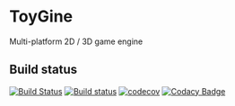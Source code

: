 # ToyGine # 
Multi-platform 2D / 3D game engine

## Build status
[![Build Status](https://travis-ci.org/DmitryKrutskikh/toygine.svg?branch=master)](https://travis-ci.org/DmitryKrutskikh/toygine)
[![Build status](https://ci.appveyor.com/api/projects/status/324us8hgbkrkuc6o/branch/master?svg=true)](https://ci.appveyor.com/project/DmitryKrutskikh/toygine/branch/master)
[![codecov](https://codecov.io/gh/DmitryKrutskikh/toygine/branch/master/graph/badge.svg)](https://codecov.io/gh/DmitryKrutskikh/toygine)
[![Codacy Badge](https://api.codacy.com/project/badge/Grade/0714f30e65184255ac8ff04061d21b5c)](https://www.codacy.com/app/DmitryKrutskikh/toygine?utm_source=github.com&amp;utm_medium=referral&amp;utm_content=DmitryKrutskikh/toygine&amp;utm_campaign=Badge_Grade)
